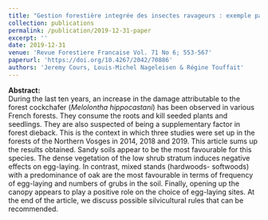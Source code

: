 ```yaml
---
title: "Gestion forestière integrée des insectes ravageurs : exemple par l'étude de la niche écologique du hanneton forestier (*Melolontha hippocastani* Fabr. 1801)"
collection: publications
permalink: /publication/2019-12-31-paper
excerpt: ''
date: 2019-12-31
venue: 'Revue Forestiere Francaise Vol. 71 No 6; 553-567'
paperurl: 'https://doi.org/10.4267/2042/70886'
authors: 'Jeremy Cours, Louis-Michel Nageleisen & Régine Touffait'
---
```


**Abstract:**\
During the last ten years, an increase in the damage attributable to the forest cockchafer (*Melolontha hippocastani*) has been observed in various French forests. They consume the roots and kill seeded plants and seedlings. They are also suspected of being a supplementary factor in forest dieback. This is the context in which three studies were set up in the forests of the Northern Vosges in 2014, 2018 and 2019. This article sums up the results obtained. Sandy soils appear to be the most favourable for this species. The dense vegetation of the low shrub stratum induces negative effects on egg-laying. In contrast, mixed stands (hardwoods- softwoods) with a predominance of oak are the most favourable in terms of frequency of egg-laying and numbers of grubs in the soil. Finally, opening up the canopy appears to play a positive role on the choice of egg-laying sites. At the end of the article, we discuss possible silvicultural rules that can be recommended.
